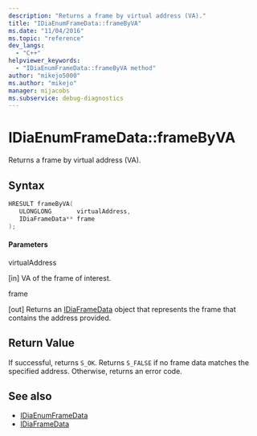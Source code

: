```yaml
---
description: "Returns a frame by virtual address (VA)."
title: "IDiaEnumFrameData::frameByVA"
ms.date: "11/04/2016"
ms.topic: "reference"
dev_langs:
  - "C++"
helpviewer_keywords:
  - "IDiaEnumFrameData::frameByVA method"
author: "mikejo5000"
ms.author: "mikejo"
manager: mijacobs
ms.subservice: debug-diagnostics
---
```

# IDiaEnumFrameData::frameByVA

Returns a frame by virtual address (VA).

## Syntax

```C++
HRESULT frameByVA( 
   ULONGLONG       virtualAddress,
   IDiaFrameData** frame
);
```

#### Parameters
 virtualAddress

[in] VA of the frame of interest.

 frame

[out] Returns an [IDiaFrameData](../../debugger/debug-interface-access/idiaframedata.md) object that represents the frame that contains the address provided.

## Return Value
 If successful, returns `S_OK`. Returns `S_FALSE` if no frame data matches the specified address. Otherwise, returns an error code.

## See also
- [IDiaEnumFrameData](../../debugger/debug-interface-access/idiaenumframedata.md)
- [IDiaFrameData](../../debugger/debug-interface-access/idiaframedata.md)
